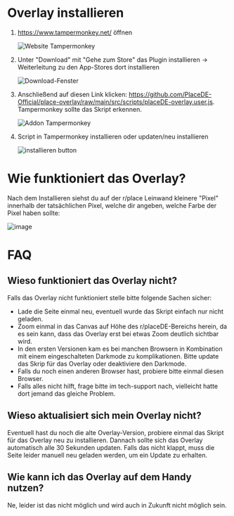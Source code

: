 # Overlay installieren

1. https://www.tampermonkey.net/ öffnen
   
   ![Website Tampermonkey](imt/../img/tampermonkey.png)

2. Unter "Download" mit "Gehe zum Store" das Plugin installieren -> Weiterleitung zu den App-Stores dort installieren
   
   ![Download-Fenster](img/tapermonkey-marker.png)

3. Anschließend auf diesen Link klicken: https://github.com/PlaceDE-Official/place-overlay/raw/main/src/scripts/placeDE-overlay.user.js. Tampermonkey sollte das Skript erkennen.
   
   ![Addon Tampermonkey](img/script-uebersicht.png)
   
4. Script in Tampermonkey installieren oder updaten/neu installieren 
   
   ![installieren button](img/install.png)

# Wie funktioniert das Overlay?
Nach dem Installieren siehst du auf der r/place Leinwand kleinere "Pixel" innerhalb der tatsächlichen Pixel, welche dir angeben, welche Farbe der Pixel haben sollte:

![image](https://github.com/PlaceDE-Official/place-overlay/assets/28481491/50247ae0-b082-45f2-8769-0e017c23056f)


# FAQ

## Wieso funktioniert das Overlay nicht?
Falls das Overlay nicht funktioniert stelle bitte folgende Sachen sicher:
- Lade die Seite einmal neu, eventuell wurde das Skript einfach nur nicht geladen.
- Zoom einmal in das Canvas auf Höhe des r/placeDE-Bereichs herein, da es sein kann, dass das Overlay erst bei etwas Zoom deutlich sichtbar wird.
- In den ersten Versionen kam es bei manchen Browsern in Kombination mit einem eingeschalteten Darkmode zu komplikationen. Bitte update das Skrip für das Overlay oder deaktiviere den Darkmode.
- Falls du noch einen anderen Browser hast, probiere bitte einmal diesen Browser.
- Falls alles nicht hilft, frage bitte im tech-support nach, vielleicht hatte dort jemand das gleiche Problem.

## Wieso aktualisiert sich mein Overlay nicht?
Eventuell hast du noch die alte Overlay-Version, probiere einmal das Skript für das Overlay neu zu installieren. Dannach sollte sich das Overlay automatisch alle 30 Sekunden updaten. Falls das nicht klappt, muss die Seite leider manuell neu geladen werden, um ein Update zu erhalten.

## Wie kann ich das Overlay auf dem Handy nutzen?
Ne, leider ist das nicht möglich und wird auch in Zukunft nicht möglich sein.
